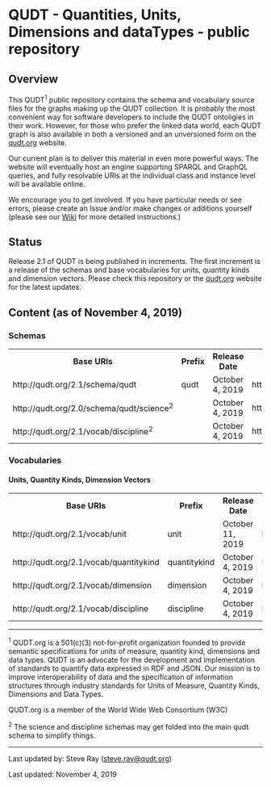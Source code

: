 QUDT - Quantities, Units, Dimensions and dataTypes - public repository
======================================================================

Overview
--------

This QUDT<sup>1</sup> public repository contains the schema and vocabulary source files for the graphs making up the QUDT collection. It is probably the most convenient way for software developers to include the QUDT ontoligies in their work. However, for those who prefer the linked data world, each QUDT graph is also available in both a versioned and an unversioned form on the <a href="http://qudt.org">qudt.org</a> website.

Our current plan is to deliver this material in even more powerful ways. The website will eventually host an engine supporting SPARQL and GraphQL queries, and fully resolvable URIs at the individual class and instance level will be available online.

We encourage you to get involved. If you have particular needs or see errors, please create an Issue and/or make changes or additions yourself (please see our <a href="./wiki">Wiki</a> for more detailed instructions.)

Status
------

Release 2.1 of QUDT is being published in increments. The first increment is a release of the schemas and base vocabularies for units, quantity kinds and dimension vectors. Please check this repository or the <a href="http://qudt.org">qudt.org</a> website for the latest updates.

Content (as of November 4, 2019)
-------

<h3>Schemas</h3>

<table>
<tr>
 <th>Base URIs</th>
 <th>Prefix</th>
 <th>Release Date</th>
 <th>Dereferenceable URI</th>
</tr>
<tr>
<td>http://qudt.org/2.1/schema/qudt</td>
<td>qudt</td>
<td>October 4, 2019</td>
<td>http://qudt.org/schema/qudt</td>
</tr>
<tr>
<td>http://qudt.org/2.0/schema/qudt/science<sup>2</sup></td>
<td></td>
<td>October 4, 2019</td>
<td>http://qudt.org/schema/qudt/science</td>
</tr>
<tr>
<td>http://qudt.org/2.1/vocab/discipline<sup>2</sup></td>
<td></td>
<td>October 4, 2019</td>
<td>http://qudt.org/vocab/discipline</td>
</tr>
</table>

<h3>Vocabularies</h3>

<h4>Units, Quantity Kinds, Dimension Vectors</h4>

<table>
<tr>
 <th>Base URIs</th>
 <th>Prefix</th>
 <th>Release Date</th>
 <th>Dereferenceable URI</th>
</tr>
<tr>
<td>http://qudt.org/2.1/vocab/unit</td>
<td>unit</td>
<td>October 11, 2019</td>
<td>http://qudt.org/vocab/unit</td>
</tr>
<tr>
<td>http://qudt.org/2.1/vocab/quantitykind</td>
<td>quantitykind</td>
<td>October 4, 2019</td>
<td>http://qudt.org/vocab/quantitykind</td>
</tr>
<tr>
<td>http://qudt.org/2.1/vocab/dimension</td>
<td>dimension</td>
<td>October 4, 2019</td>
<td>http://qudt.org/vocab/dimension</td>
</tr>
<tr>
<td>http://qudt.org/2.1/vocab/discipline</td>
<td>discipline</td>
<td>October 4, 2019</td>
<td>http://qudt.org/vocab/discipline</td>
</tr>
</table>



<hr/>
<p style="font-size=xx-small;"><sup>1</sup> QUDT.org is a 501(c)(3) not-for-profit organization founded to provide semantic specifications for units of measure, quantity kind, dimensions and data types.   QUDT is an advocate for the development and implementation of standards to quantify data expressed in RDF and JSON.   Our mission is to improve interoperability of data and the specification of information structures through industry standards for Units of Measure, Quantity Kinds, Dimensions and Data Types.

QUDT.org is a member of the World Wide Web Consortium (W3C)

<p style="font-size=xx-small;"><sup>2</sup> The science and discipline schemas may get folded into the main qudt schema to simplify things.

<hr/>


Last updated by: Steve Ray (steve.ray@qudt.org)

Last updated: November 4, 2019
